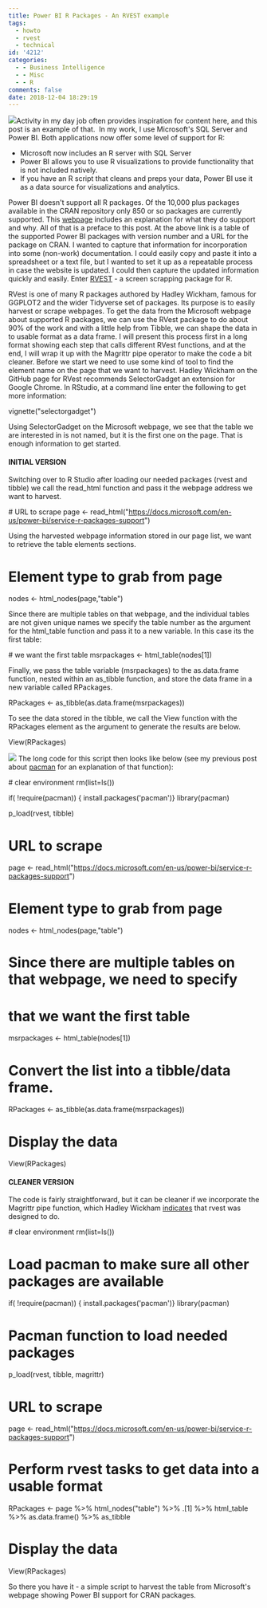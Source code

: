 ```yaml
---
title: Power BI R Packages - An RVEST example
tags:
  - howto
  - rvest
  - technical
id: '4212'
categories:
  - - Business Intelligence
  - - Misc
  - - R
comments: false
date: 2018-12-04 18:29:19
---
```


[![](http://edpflager.com/wp-content/uploads/2018/12/rvest-copy-259x300.png)](http://edpflager.com/wp-content/uploads/2018/12/rvest-copy.png)Activity in my day job often provides inspiration for content here, and this post is an example of that.  In my work, I use Microsoft's SQL Server and Power BI. Both applications now offer some level of support for R:

*   Microsoft now includes an R server with SQL Server
*   Power BI allows you to use R visualizations to provide functionality that is not included natively.
*   If you have an R script that cleans and preps your data, Power BI use it as a data source for visualizations and analytics.

Power BI doesn't support all R packages. Of the 10,000 plus packages available in the CRAN repository only 850 or so packages are currently supported. This [webpage](https://docs.microsoft.com/en-us/power-bi/service-r-packages-support) includes an explanation for what they do support and why. All of that is a preface to this post. At the above link is a table of the supported Power BI packages with version number and a URL for the package on CRAN. I wanted to capture that information for incorporation into some (non-work) documentation. I could easily copy and paste it into a spreadsheet or a text file, but I wanted to set it up as a repeatable process in case the website is updated. I could then capture the updated information quickly and easily. Enter [RVEST](https://cran.r-project.org/web/packages/rvest/index.html) - a screen scrapping package for R.
<!-- more -->
RVest is one of many R packages authored by Hadley Wickham, famous for GGPLOT2 and the wider Tidyverse set of packages. Its purpose is to easily harvest or scrape webpages. To get the data from the Microsoft webpage about supported R packages, we can use the RVest package to do about 90% of the work and with a little help from Tibble, we can shape the data in to usable format as a data frame. I will present this process first in a long format showing each step that calls different RVest functions, and at the end, I will wrap it up with the Magrittr pipe operator to make the code a bit cleaner. Before we start we need to use some kind of tool to find the element name on the page that we want to harvest. Hadley Wickham on the GitHub page for RVest recommends SelectorGadget an extension for Google Chrome. In RStudio, at a command line enter the following to get more information:

vignette("selectorgadget")

Using SelectorGadget on the Microsoft webpage, we see that the table we are interested in is not named, but it is the first one on the page. That is enough information to get started.

#### INITIAL VERSION

Switching over to R Studio after loading our needed packages (rvest and tibble) we call the read\_html function and pass it the webpage address we want to harvest.

\# URL to scrape
page <- read\_html("https://docs.microsoft.com/en-us/power-bi/service-r-packages-support")

Using the harvested webpage information stored in our page list, we want to retrieve the table elements sections.

 # Element type to grab from page
nodes <- html\_nodes(page,"table")

Since there are multiple tables on that webpage, and the individual tables are not given unique names we specify the table number as the argument for the html\_table function and pass it to a new variable. In this case its the first table:

\# we want the first table
msrpackages <- html\_table(nodes\[1\])

Finally, we pass the table variable (msrpackages) to the as.data.frame function, nested within an as\_tibble function, and store the data frame in a new variable called RPackages.

RPackages <- as\_tibble(as.data.frame(msrpackages))

To see the data stored in the tibble, we call the View function with the RPackages element as the argument to generate the results are below.

View(RPackages)

[![](http://edpflager.com/wp-content/uploads/2018/12/MSRPackagesView-300x143.png)](http://edpflager.com/wp-content/uploads/2018/12/MSRPackagesView.png) The long code for this script then looks like below (see my previous post about [pacman](http://edpflager.com/2018/11/12/r-pacman-package-manager-with-require/) for an explanation of that function):

\# clear environment
rm(list=ls())

if( !require(pacman)) { install.packages('pacman')}
library(pacman)

p\_load(rvest, tibble)

# URL to scrape
page <- read\_html("https://docs.microsoft.com/en-us/power-bi/service-r-packages-support")

# Element type to grab from page
nodes <- html\_nodes(page,"table")

# Since there are multiple tables on that webpage, we need to specify
# that we want the first table
msrpackages <- html\_table(nodes\[1\])

# Convert the list into a tibble/data frame.
RPackages <- as\_tibble(as.data.frame(msrpackages))

# Display the data
View(RPackages)

#### CLEANER VERSION

The code is fairly straightforward, but it can be cleaner if we incorporate the Magrittr pipe function, which Hadley Wickham [indicates](https://github.com/hadley/rvest) that rvest was designed to do.

\# clear environment
rm(list=ls())

# Load pacman to make sure all other packages are available
if( !require(pacman)) { install.packages('pacman')}
library(pacman)

# Pacman function to load needed packages
p\_load(rvest, tibble, magrittr)

# URL to scrape
page <- read\_html("https://docs.microsoft.com/en-us/power-bi/service-r-packages-support")

# Perform rvest tasks to get data into a usable format
RPackages <- page %>%
html\_nodes("table") %>%
.\[1\] %>%
html\_table %>%
as.data.frame() %>%
as\_tibble

# Display the data
View(RPackages)

So there you have it - a simple script to harvest the table from Microsoft's webpage showing Power BI support for CRAN packages.